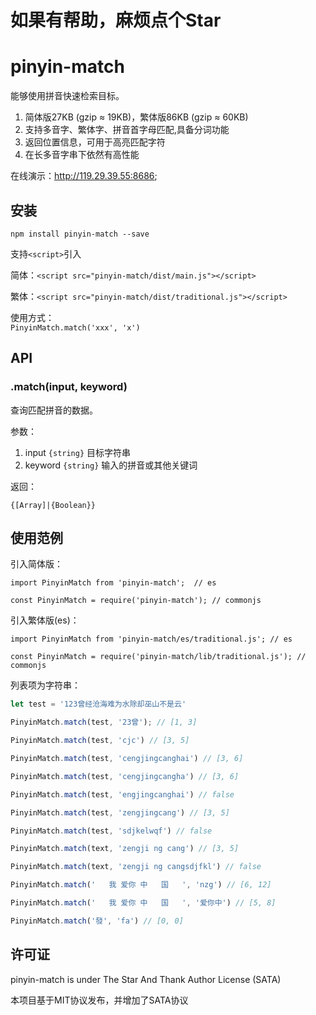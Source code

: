 # 如果有帮助，麻烦点个Star

# pinyin-match

能够使用拼音快速检索目标。

1. 简体版27KB (gzip ≈ 19KB)，繁体版86KB (gzip ≈ 60KB)
2. 支持多音字、繁体字、拼音首字母匹配,具备分词功能
3. 返回位置信息，可用于高亮匹配字符
4. 在长多音字串下依然有高性能

在线演示：<http://119.29.39.55:8686>;

## 安装

```shell
npm install pinyin-match --save
```

支持`<script>`引入

简体：`<script src="pinyin-match/dist/main.js"></script>`  

繁体：`<script src="pinyin-match/dist/traditional.js"></script>`  

使用方式：  
`PinyinMatch.match('xxx', 'x')`

## API

### .match(input, keyword)

查询匹配拼音的数据。

参数：

1. input `{string}` 目标字符串
2. keyword `{string}` 输入的拼音或其他关键词

返回：

`{[Array]|{Boolean}}`

## 使用范例

引入简体版：  
```
import PinyinMatch from 'pinyin-match';  // es  

const PinyinMatch = require('pinyin-match'); // commonjs
```  

引入繁体版(es)：  
```
import PinyinMatch from 'pinyin-match/es/traditional.js'; // es  

const PinyinMatch = require('pinyin-match/lib/traditional.js'); // commonjs
```

列表项为字符串：

```js
let test = '123曾经沧海难为水除却巫山不是云'

PinyinMatch.match(test, '23曾'); // [1, 3]

PinyinMatch.match(test, 'cjc') // [3, 5]

PinyinMatch.match(test, 'cengjingcanghai') // [3, 6]

PinyinMatch.match(test, 'cengjingcangha') // [3, 6]

PinyinMatch.match(test, 'engjingcanghai') // false

PinyinMatch.match(test, 'zengjingcang') // [3, 5]

PinyinMatch.match(test, 'sdjkelwqf') // false

PinyinMatch.match(text, 'zengji ng cang') // [3, 5]

PinyinMatch.match(text, 'zengji ng cangsdjfkl') // false

PinyinMatch.match('   我 爱你 中   国   ', 'nzg') // [6, 12]

PinyinMatch.match('   我 爱你 中   国   ', '爱你中') // [5, 8]

PinyinMatch.match('發', 'fa') // [0, 0]

```

## 许可证

pinyin-match is under The Star And Thank Author License (SATA)

本项目基于MIT协议发布，并增加了SATA协议
